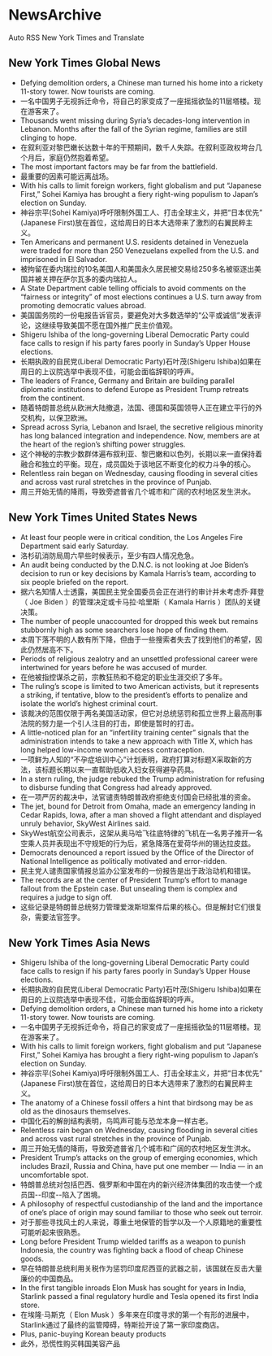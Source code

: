 # NewsArchive
Auto RSS New York Times and Translate

## New York Times Global News
* Defying demolition orders, a Chinese man turned his home into a rickety 11-story tower. Now tourists are coming.
* 一名中国男子无视拆迁命令，将自己的家变成了一座摇摇欲坠的11层塔楼。现在游客来了。
* Thousands went missing during Syria’s decades-long intervention in Lebanon. Months after the fall of the Syrian regime, families are still clinging to hope.
* 在叙利亚对黎巴嫩长达数十年的干预期间，数千人失踪。在叙利亚政权垮台几个月后，家庭仍然抱着希望。
* The most important factors may be far from the battlefield.
* 最重要的因素可能远离战场。
* With his calls to limit foreign workers, fight globalism and put “Japanese First,” Sohei Kamiya has brought a fiery right-wing populism to Japan’s election on Sunday.
* 神谷宗平(Sohei Kamiya)呼吁限制外国工人、打击全球主义，并把“日本优先” (Japanese First)放在首位，这给周日的日本大选带来了激烈的右翼民粹主义。
* Ten Americans and permanent U.S. residents detained in Venezuela were traded for more than 250 Venezuelans expelled from the U.S. and imprisoned in El Salvador.
* 被拘留在委内瑞拉的10名美国人和美国永久居民被交易给250多名被驱逐出美国并被关押在萨尔瓦多的委内瑞拉人。
* A State Department cable telling officials to avoid comments on the “fairness or integrity” of most elections continues a U.S. turn away from promoting democratic values abroad.
* 美国国务院的一份电报告诉官员，要避免对大多数选举的“公平或诚信”发表评论，这继续导致美国不愿在国外推广民主价值观。
* Shigeru Ishiba of the long-governing Liberal Democratic Party could face calls to resign if his party fares poorly in Sunday’s Upper House elections.
* 长期执政的自民党(Liberal Democratic Party)石叶茂(Shigeru Ishiba)如果在周日的上议院选举中表现不佳，可能会面临辞职的呼声。
* The leaders of France, Germany and Britain are building parallel diplomatic institutions to defend Europe as President Trump retreats from the continent.
* 随着特朗普总统从欧洲大陆撤退，法国、德国和英国领导人正在建立平行的外交机构，以保卫欧洲。
* Spread across Syria, Lebanon and Israel, the secretive religious minority has long balanced integration and independence. Now, members are at the heart of the region’s shifting power struggles.
* 这个神秘的宗教少数群体遍布叙利亚、黎巴嫩和以色列，长期以来一直保持着融合和独立的平衡。现在，成员国处于该地区不断变化的权力斗争的核心。
* Relentless rain began on Wednesday, causing flooding in several cities and across vast rural stretches in the province of Punjab.
* 周三开始无情的降雨，导致旁遮普省几个城市和广阔的农村地区发生洪水。

## New York Times United States News
* At least four people were in critical condition, the Los Angeles Fire Department said early Saturday.
* 洛杉矶消防局周六早些时候表示，至少有四人情况危急。
* An audit being conducted by the D.N.C. is not looking at Joe Biden’s decision to run or key decisions by Kamala Harris’s team, according to six people briefed on the report.
* 据六名知情人士透露，美国民主党全国委员会正在进行的审计并未考虑乔·拜登（ Joe Biden ）的管理决定或卡马拉·哈里斯（ Kamala Harris ）团队的关键决策。
* The number of people unaccounted for dropped this week but remains stubbornly high as some searchers lose hope of finding them.
* 本周下落不明的人数有所下降，但由于一些搜索者失去了找到他们的希望，因此仍然居高不下。
* Periods of religious zealotry and an unsettled professional career were intertwined for years before he was accused of murder.
* 在他被指控谋杀之前，宗教狂热和不稳定的职业生涯交织了多年。
* The ruling’s scope is limited to two American activists, but it represents a striking, if tentative, blow to the president’s efforts to penalize and isolate the world’s highest criminal court.
* 该裁决的范围仅限于两名美国活动家，但它对总统惩罚和孤立世界上最高刑事法院的努力是一个引人注目的打击，即使是暂时的打击。
* A little-noticed plan for an “infertility training center” signals that the administration intends to take a new approach with Title X, which has long helped low-income women access contraception.
* 一项鲜为人知的“不孕症培训中心”计划表明，政府打算对标题X采取新的方法，该标题长期以来一直帮助低收入妇女获得避孕药具。
* In a stern ruling, the judge rebuked the Trump administration for refusing to disburse funding that Congress had already approved.
* 在一项严厉的裁决中，法官谴责特朗普政府拒绝支付国会已经批准的资金。
* The jet, bound for Detroit from Omaha, made an emergency landing in Cedar Rapids, Iowa, after a man shoved a flight attendant and displayed unruly behavior, SkyWest Airlines said.
* SkyWest航空公司表示，这架从奥马哈飞往底特律的飞机在一名男子推开一名空乘人员并表现出不守规矩的行为后，紧急降落在爱荷华州的锡达拉皮兹。
* Democrats denounced a report issued by the Office of the Director of National Intelligence as politically motivated and error-ridden.
* 民主党人谴责国家情报总监办公室发布的一份报告是出于政治动机和错误。
* The records are at the center of President Trump’s effort to manage fallout from the Epstein case. But unsealing them is complex and requires a judge to sign off.
* 这些记录是特朗普总统努力管理爱泼斯坦案件后果的核心。但是解封它们很复杂，需要法官签字。

## New York Times Asia News
* Shigeru Ishiba of the long-governing Liberal Democratic Party could face calls to resign if his party fares poorly in Sunday’s Upper House elections.
* 长期执政的自民党(Liberal Democratic Party)石叶茂(Shigeru Ishiba)如果在周日的上议院选举中表现不佳，可能会面临辞职的呼声。
* Defying demolition orders, a Chinese man turned his home into a rickety 11-story tower. Now tourists are coming.
* 一名中国男子无视拆迁命令，将自己的家变成了一座摇摇欲坠的11层塔楼。现在游客来了。
* With his calls to limit foreign workers, fight globalism and put “Japanese First,” Sohei Kamiya has brought a fiery right-wing populism to Japan’s election on Sunday.
* 神谷宗平(Sohei Kamiya)呼吁限制外国工人、打击全球主义，并把“日本优先” (Japanese First)放在首位，这给周日的日本大选带来了激烈的右翼民粹主义。
* The anatomy of a Chinese fossil offers a hint that birdsong may be as old as the dinosaurs themselves.
* 中国化石的解剖结构表明，鸟鸣声可能与恐龙本身一样古老。
* Relentless rain began on Wednesday, causing flooding in several cities and across vast rural stretches in the province of Punjab.
* 周三开始无情的降雨，导致旁遮普省几个城市和广阔的农村地区发生洪水。
* President Trump’s attacks on the group of emerging economies, which includes Brazil, Russia and China, have put one member — India — in an uncomfortable spot.
* 特朗普总统对包括巴西、俄罗斯和中国在内的新兴经济体集团的攻击使一个成员国--印度--陷入了困境。
* A philosophy of respectful custodianship of the land and the importance of one’s place of origin may sound familiar to those who seek out terroir.
* 对于那些寻找风土的人来说，尊重土地保管的哲学以及一个人原籍地的重要性可能听起来很熟悉。
* Long before President Trump wielded tariffs as a weapon to punish Indonesia, the country was fighting back a flood of cheap Chinese goods.
* 早在特朗普总统利用关税作为惩罚印度尼西亚的武器之前，该国就在反击大量廉价的中国商品。
* In the first tangible inroads Elon Musk has sought for years in India, Starlink passed a final regulatory hurdle and Tesla opened its first India store.
* 在埃隆·马斯克（ Elon Musk ）多年来在印度寻求的第一个有形的进展中， Starlink通过了最终的监管障碍，特斯拉开设了第一家印度商店。
* Plus, panic-buying Korean beauty products
* 此外，恐慌性购买韩国美容产品

